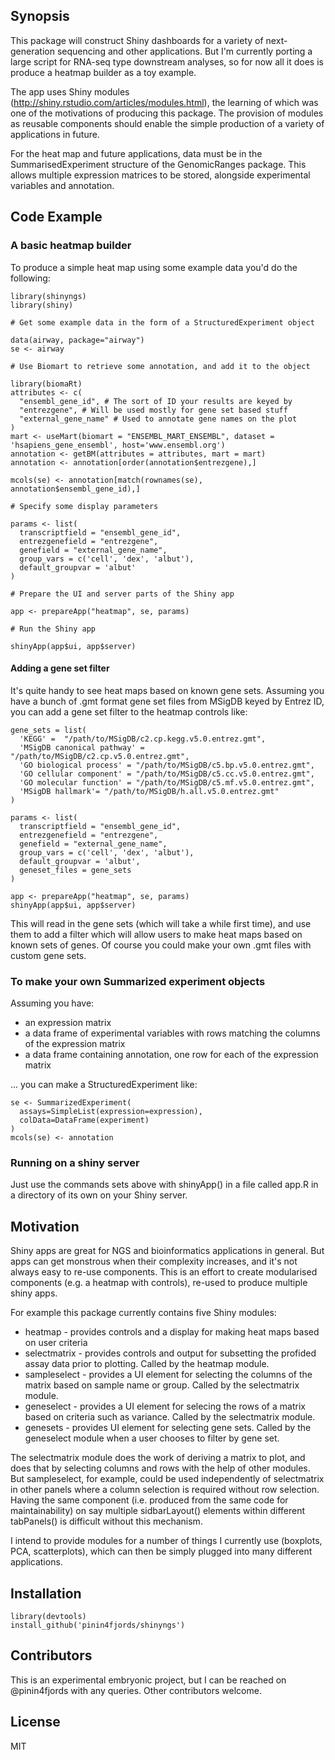 ## Synopsis

This package will construct Shiny dashboards for a variety of next-generation sequencing and other applications. But I'm currently porting a large script for RNA-seq type downstream analyses, so for now all it does is produce a heatmap builder as a toy example. 

The app uses Shiny modules (http://shiny.rstudio.com/articles/modules.html), the learning of which was one of the motivations of producing this package. The provision of modules as reusable components should enable the simple production of a variety of applications in future.  

For the heat map and future applications, data must be in the SummarisedExperiment structure of the GenomicRanges package. This allows multiple expression matrices to be stored, alongside experimental variables and annotation.

## Code Example

### A basic heatmap builder

To produce a simple heat map using some example data you'd do the following:

```{r, eval=FALSE}
library(shinyngs)
library(shiny)

# Get some example data in the form of a StructuredExperiment object

data(airway, package="airway")
se <- airway

# Use Biomart to retrieve some annotation, and add it to the object

library(biomaRt)
attributes <- c(
  "ensembl_gene_id", # The sort of ID your results are keyed by
  "entrezgene", # Will be used mostly for gene set based stuff
  "external_gene_name" # Used to annotate gene names on the plot
)
mart <- useMart(biomart = "ENSEMBL_MART_ENSEMBL", dataset = 'hsapiens_gene_ensembl', host='www.ensembl.org')
annotation <- getBM(attributes = attributes, mart = mart)
annotation <- annotation[order(annotation$entrezgene),]

mcols(se) <- annotation[match(rownames(se), annotation$ensembl_gene_id),]

# Specify some display parameters

params <- list(
  transcriptfield = "ensembl_gene_id", 
  entrezgenefield = "entrezgene",
  genefield = "external_gene_name", 
  group_vars = c('cell', 'dex', 'albut'), 
  default_groupvar = 'albut'
)

# Prepare the UI and server parts of the Shiny app

app <- prepareApp("heatmap", se, params)

# Run the Shiny app

shinyApp(app$ui, app$server)
```

#### Adding a gene set filter

It's quite handy to see heat maps based on known gene sets. Assuming you have a bunch of .gmt format gene set files from MSigDB keyed by Entrez ID, you can add a gene set filter to the heatmap controls like:

```{r, eval=FALSE}
gene_sets = list(
  'KEGG' =  "/path/to/MSigDB/c2.cp.kegg.v5.0.entrez.gmt",
  'MSigDB canonical pathway' = "/path/to/MSigDB/c2.cp.v5.0.entrez.gmt",
  'GO biological process' = "/path/to/MSigDB/c5.bp.v5.0.entrez.gmt",
  'GO cellular component' = "/path/to/MSigDB/c5.cc.v5.0.entrez.gmt",
  'GO molecular function' = "/path/to/MSigDB/c5.mf.v5.0.entrez.gmt",
  'MSigDB hallmark'= "/path/to/MSigDB/h.all.v5.0.entrez.gmt"
)

params <- list(
  transcriptfield = "ensembl_gene_id", 
  entrezgenefield = "entrezgene",
  genefield = "external_gene_name", 
  group_vars = c('cell', 'dex', 'albut'), 
  default_groupvar = 'albut',
  geneset_files = gene_sets
)

app <- prepareApp("heatmap", se, params)
shinyApp(app$ui, app$server)
```

This will read in the gene sets (which will take a while first time), and use them to add a filter which will allow users to make heat maps based on known sets of genes. Of course you could make your own .gmt files with custom gene sets.

### To make your own Summarized experiment objects

Assuming you have: 

* an expression matrix
* a data frame of experimental variables with rows matching the columns of the expression matrix 
* a data frame containing annotation, one row for each of the expression matrix

... you can make a StructuredExperiment like:

```{r, eval=FALSE}
se <- SummarizedExperiment(
  assays=SimpleList(expression=expression),
  colData=DataFrame(experiment)
)
mcols(se) <- annotation
```

### Running on a shiny server

Just use the commands sets above with shinyApp() in a file called app.R in a directory of its own on your Shiny server.

## Motivation

Shiny apps are great for NGS and bioinformatics applications in general. But apps can get monstrous when their complexity increases, and it's not always easy to re-use components. This is an effort to create modularised components (e.g. a heatmap with controls), re-used to produce multiple shiny apps.

For example this package currently contains five Shiny modules: 

* heatmap - provides controls and a display for making heat maps based on user criteria
* selectmatrix - provides controls and output for subsetting the profided assay data prior to plotting. Called by the heatmap module.
* sampleselect - provides a UI element for selecting the columns of the matrix based on sample name or group. Called by the selectmatrix module.
* geneselect - provides a UI element for selecing the rows of a matrix based on criteria such as variance. Called by the selectmatrix module.
* genesets - provides UI element for selecting gene sets. Called by the geneselect module when a user chooses to filter by gene set.

The selectmatrix module does the work of deriving a matrix to plot, and does that by selecting columns and rows with the help of other modules. But sampleselect, for example, could be used independently of selectmatrix in other panels where a column selection is required without row selection. Having the same component (i.e. produced from the same code for maintainability) on say multiple sidbarLayout() elements within different tabPanels() is difficult without this mechanism.

I intend to provide modules for a number of things I currently use (boxplots, PCA, scatterplots), which can then be simply plugged into many different applications.

## Installation

```{r, eval=FALSE}
library(devtools)
install_github('pinin4fjords/shinyngs')
```

## Contributors

This is an experimental embryonic project, but I can be reached on @pinin4fjords with any queries. Other contributors welcome.

## License

MIT
